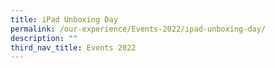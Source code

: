 ```yaml
---
title: iPad Unboxing Day
permalink: /our-experience/Events-2022/ipad-unboxing-day/
description: ""
third_nav_title: Events 2022
---
```

